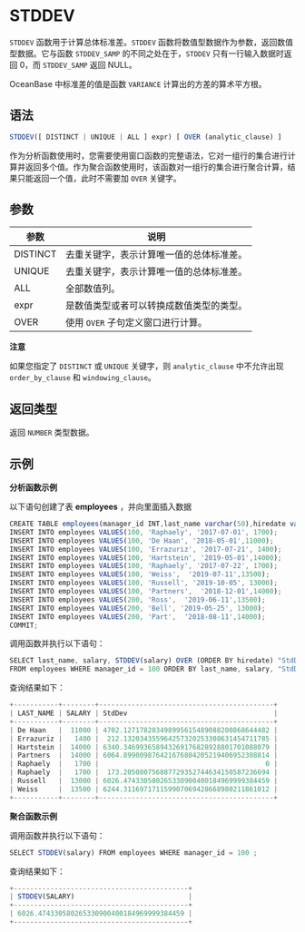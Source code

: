 STDDEV 
===========================



`STDDEV` 函数用于计算总体标准差。`STDDEV` 函数将数值型数据作为参数，返回数值型数据。它与函数 `STDDEV_SAMP` 的不同之处在于，`STDDEV` 只有一行输入数据时返回 0，而 `STDDEV_SAMP` 返回 NULL。

OceanBase 中标准差的值是函数 `VARIANCE` 计算出的方差的算术平方根。

语法 
--------------

```javascript
STDDEV([ DISTINCT | UNIQUE | ALL ] expr) [ OVER (analytic_clause) ]
```



作为分析函数使用时，您需要使用窗口函数的完整语法，它对一组行的集合进行计算并返回多个值[](pt3avi)。作为聚合函数使用时，该函数对一组行的集合进行聚合计算，结果只能返回一个值，此时不需要加 `OVER` 关键字。

参数 
--------------



|    参数    |          说明           |
|----------|-----------------------|
| DISTINCT | 去重关键字，表示计算唯一值的总体标准差。  |
| UNIQUE   | 去重关键字，表示计算唯一值的总体标准差。  |
| ALL      | 全部数值列。                |
| expr     | 是数值类型或者可以转换成数值类型的类型。  |
| OVER     | 使用 `OVER` 子句定义窗口进行计算。 |


**注意**



如果您指定了 `DISTINCT` 或 `UNIQUE` 关键字，则 `analytic_clause` 中不允许出现 `order_by_clause` 和 `windowing_clause`。

返回类型 
----------------

返回 `NUMBER` 类型数据。

示例 
--------------

**分析函数示例** 

以下语句创建了表 **employees** ，并向里面插入数据

```javascript
CREATE TABLE employees(manager_id INT,last_name varchar(50),hiredate varchar(50),SALARY INT);
INSERT INTO employees VALUES(100, 'Raphaely', '2017-07-01', 1700);
INSERT INTO employees VALUES(100, 'De Haan', '2018-05-01',11000);      
INSERT INTO employees VALUES(100, 'Errazuriz', '2017-07-21', 1400);
INSERT INTO employees VALUES(100, 'Hartstein', '2019-05-01',14000);     
INSERT INTO employees VALUES(100, 'Raphaely', '2017-07-22', 1700);
INSERT INTO employees VALUES(100, 'Weiss',  '2019-07-11',13500);     
INSERT INTO employees VALUES(100, 'Russell', '2019-10-05', 13000);
INSERT INTO employees VALUES(100, 'Partners',  '2018-12-01',14000);     
INSERT INTO employees VALUES(200, 'Ross',  '2019-06-11',13500);     
INSERT INTO employees VALUES(200, 'Bell', '2019-05-25', 13000);
INSERT INTO employees VALUES(200, 'Part',  '2018-08-11',14000);  
COMMIT;
```



调用函数并执行以下语句：

```javascript
SELECT last_name, salary, STDDEV(salary) OVER (ORDER BY hiredate) "StdDev"
FROM employees WHERE manager_id = 100 ORDER BY last_name, salary, "StdDev";
```



查询结果如下：

```javascript
+-----------+--------+-------------------------------------------+
| LAST_NAME | SALARY | StdDev                                    |
+-----------+--------+-------------------------------------------+
| De Haan   |  11000 | 4702.127178203498995615489088200868644482 |
| Errazuriz |   1400 |  212.132034355964257320253308631454711785 |
| Hartstein |  14000 | 6340.346993658943269176828928801701088079 |
| Partners  |  14000 | 6064.899009876421676804205219406952308814 |
| Raphaely  |   1700 |                                         0 |
| Raphaely  |   1700 |  173.205080756887729352744634150587236694 |
| Russell   |  13000 | 6026.474330580265330900400184969999384459 |
| Weiss     |  13500 | 6244.311697171159907069428668980211861012 |
+-----------+--------+-------------------------------------------+
```



**聚合函数示例** 

调用函数并执行以下语句：

```javascript
SELECT STDDEV(salary) FROM employees WHERE manager_id = 100 ;
```



查询结果如下：

```javascript
+-------------------------------------------+
| STDDEV(SALARY)                            |
+-------------------------------------------+
| 6026.474330580265330900400184969999384459 |
+-------------------------------------------+
```



